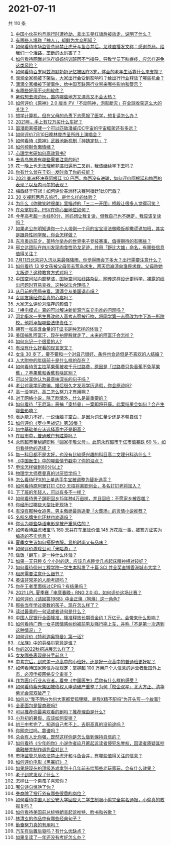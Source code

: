 # 2021-07-11

共 110 条

<!-- BEGIN -->
<!-- 最后更新时间 Sun Jul 11 2021 20:02:24 GMT+0800 (China Standard Time) -->

1. [中国小伙在约旦旅行时遭抢劫，拿出五星红旗后被放走，说明了什么？](https://www.zhihu.com/question/471187170)
2. [有哪些人堪称「神人」，却鲜为大众所知？](https://www.zhihu.com/question/39408533)
3. [如何看待市场监管总局禁止虎牙斗鱼合并后，龙珠直播发文称：感谢总局，给我们一个活路，垄断的太厉害了？](https://www.zhihu.com/question/471401960)
4. [如何看待网曝刘浩存妈妈培训班因不当指导，导致学员下肢瘫痪，应怎样避免这类风险？](https://www.zhihu.com/question/471509047)
5. [如何看待百岁阿兹海默奶奶记忆被困在3岁，体面的老年生活靠什么来支撑？](https://www.zhihu.com/question/471164232)
6. [滴滴全家桶被下架后，大家出行会受到影响吗？给出行行业释放了哪些机会？](https://www.zhihu.com/question/471243027)
7. [滴滴全家桶被下架事件，给中国互联网行业带来哪些影响和警示？](https://www.zhihu.com/question/471242804)
8. [有哪些好用不火的软件？](https://www.zhihu.com/question/310110592)
9. [暑假想去海边玩，国内哪些地方又漂亮又不会太热？](https://www.zhihu.com/question/464266147)
10. [如何评价《原神》2.0 版本
    PV「不动鸣神，泡影断灭」在全球收获这么大的关注？](https://www.zhihu.com/question/471289239)
11. [想学计算机，但在父母的怂恿下志愿报了医学，想复读怎么办？](https://www.zhihu.com/question/470621971)
12. [2021年，手上有12万买什么车好？](https://www.zhihu.com/question/453534204)
13. [国漫距离搭建一个可以匹敌漫威/DC宇宙的宇宙框架还有多远？](https://www.zhihu.com/question/470496281)
14. [如何评价7月10日晚林俊杰圣所线上演唱会？](https://www.zhihu.com/question/471435723)
15. [如何看待《原神》武器池新机制「神铸定轨」？](https://www.zhihu.com/question/471242389)
16. [如何控制负面情绪？](https://www.zhihu.com/question/20082759)
17. [心理学考研如何高效背书?](https://www.zhihu.com/question/367658708)
18. [去青岛旅游有哪些需要注意的吗?](https://www.zhihu.com/question/463940803)
19. [花一晚上也无法理解非递归遍历二叉树，我该继续学下去吗？](https://www.zhihu.com/question/387295413)
20. [你有什么曾在千钧一发时救了你的技能？](https://www.zhihu.com/question/60715942)
21. [2021 美洲杯决赛阿根廷 1:0
    巴西，梅西没有进球，如何评价阿根廷和梅西的表现？以及内马尔的表现？](https://www.zhihu.com/question/471501767)
22. [梅西终于夺冠！如何评价美洲杯决赛阿根廷1比0巴西？](https://www.zhihu.com/question/471502194)
23. [30 岁裸辞两月去旅行，是什么样的体验？](https://www.zhihu.com/question/469997826)
24. [为什么《你微笑时很美》里描述的「三二一开团」桥段让很多人觉得可笑？](https://www.zhihu.com/question/469079924)
25. [在众掌机中，PSV在你心里地位如何？](https://www.zhihu.com/question/471086899)
26. [今年高考超一本线60分，爸妈想让我复读，但我自己也不确定，我应该复读吗？](https://www.zhihu.com/question/470979430)
27. [如果老公在明知道你一个人带刚一个月的宝宝没法做晚饭却撒谎说加班，其实是跟异性同学聚，你会怎样做？](https://www.zhihu.com/question/470868422)
28. [东京奥运前夕，英特尔举办的世界电子竞技赛事，值得期待的有哪些？](https://www.zhihu.com/question/471064617)
29. [邢立达团队在四川发现肉食性恐龙足迹，并用「野比大雄」命名，有哪些信息值得关注？](https://www.zhihu.com/question/470470078)
30. [7月11日北京迎入汛以来最强降雨，你觉得雨会下多大？出行需要注意什么？](https://www.zhihu.com/question/471533010)
31. [如何看待 13
    岁女孩被父母带去荒岛求生，两天后崩溃向渔民求救，父母称她太叛逆？这种教育方式对吗？](https://www.zhihu.com/question/471233105)
32. [中国空间站内部整洁，国际空间站线路杂乱，网传这样设计更科学，裸露的线出问题时容易查找，这种说法合理吗？](https://www.zhihu.com/question/471342963)
33. [从目前的困局来看，滴滴会从美国退市吗？](https://www.zhihu.com/question/470069077)
34. [女朋友痛经你会真的心疼吗？](https://www.zhihu.com/question/392000371)
35. [大家怎么评价刘浩存的颜值？](https://www.zhihu.com/question/415082238)
36. [「换电模式」真的可以解决新能源汽车充电难的问题吗？](https://www.zhihu.com/question/452052665)
37. [河北衡水一男生篡改他人高考志愿被行拘，将同学第一志愿改为中下游一所院校，他将承担哪些法律责任？](https://www.zhihu.com/question/471217744)
38. [拥有一张高含金量的IT证书是种怎样的体验？](https://www.zhihu.com/question/470628182)
39. [美国搞乱阿富汗，现在拍屁股就走了，未来的阿富汗会怎样？](https://www.zhihu.com/question/470254637)
40. [如何忘记一个很爱的人?](https://www.zhihu.com/question/463974363)
41. [有没有什么好看的现言宠文？](https://www.zhihu.com/question/296896817)
42. [女生 30
    岁了，要不要和一个对自己很好、条件也合适但是不喜欢的人结婚？](https://www.zhihu.com/question/463821091)
43. [人大附中的年级前十是什么样的存在？](https://www.zhihu.com/question/322801940)
44. [如何看待货主拉苹果蕉被收千元过路费，原因是「过路费只免香蕉不免苹果蕉」？苹果蕉和香蕉有啥区别？](https://www.zhihu.com/question/471137088)
45. [可以分享你认为最意味深长的句子吗？](https://www.zhihu.com/question/455777176)
46. [老公对我学历欺骗，婚后很久才发现学历造假，你会原谅吗?](https://www.zhihu.com/question/347657075)
47. [高一没学好，高二怎么努力才有用啊？](https://www.zhihu.com/question/469064233)
48. [对于网络小说，除了剧情外，什么是最重要的？](https://www.zhihu.com/question/471258652)
49. [如何看待「王尼玛」恶搞「奥特曼」一案即将开庭，此案结果会如何？会产生哪些影响？](https://www.zhihu.com/question/471109088)
50. [表达能力不好，一说话脑子空白，是因为词汇量少还是不够自信？](https://www.zhihu.com/question/442551957)
51. [如何评价《罗小黑战记》第39集？](https://www.zhihu.com/question/471096080)
52. [初中基础差应该选择高中还是职高？](https://www.zhihu.com/question/470991038)
53. [在股市中，普通散户有胜算吗？](https://www.zhihu.com/question/462749796)
54. [永辉超市董秘辞职称「回家孝敬父母」，此前永辉超市千亿市值暴跌 60
    %，如何看待他的选择？](https://www.zhihu.com/question/470636516)
55. [每一科目都不是太好，也没有比较感兴趣的科目高二文理分科选什么？](https://www.zhihu.com/question/468020385)
56. [《中国医生》中的哪些情节戳中了你的泪点？](https://www.zhihu.com/question/469045633)
57. [申论怎样做到80分以上?](https://www.zhihu.com/question/319949752)
58. [物理学大师费曼真的讨厌哲学吗？](https://www.zhihu.com/question/23202352)
59. [怎么看待FPX的上单选手牛宝被调整为替补选手？](https://www.zhihu.com/question/471058719)
60. [如何看待原阿里钉钉 CEO 无招将离职创业，多名钉钉老将加入？](https://www.zhihu.com/question/471179922)
61. [下了班的年轻人，可以有多不一样？](https://www.zhihu.com/question/471089114)
62. [如何看待男子辞职回乡15年种4万亩树，并且回应：不愿家乡被吞噬？](https://www.zhihu.com/question/471104371)
63. [你经历过哪些大型社死现场？](https://www.zhihu.com/question/439032546)
64. [有没有那种女追男，男主傲娇最后追妻「火葬场」的言情小说推荐？](https://www.zhihu.com/question/319718396)
65. [名校名牌生化环材也劝退吗？](https://www.zhihu.com/question/401708377)
66. [你认为哪些华语电影是被严重低估的？](https://www.zhihu.com/question/20826845)
67. [如何看待路虎堵宝马 160 天并在车里放价值 145
    万花瓶一事，被警方证实为编造的不实信息？](https://www.zhihu.com/question/471180914)
68. [夏季女生该如何搭配衣服，显的时尚又有品味？](https://www.zhihu.com/question/23828047)
69. [如何评价游戏公司「米哈游」？](https://www.zhihu.com/question/340486479)
70. [做饭「翻车」是一种什么体验？](https://www.zhihu.com/question/470377393)
71. [如果一天只睡 6 个小时的话，应该几点睡觉几点起床精神相对较好？](https://www.zhihu.com/question/311297911)
72. [如何看待徐州工程学院一学生本科发了十篇 SCI
    并全奖直博香港城市大学？](https://www.zhihu.com/question/470726101)
73. [租房需要注意什么细节？](https://www.zhihu.com/question/273614571)
74. [英语非常差的人能考研吗？](https://www.zhihu.com/question/318807239)
75. [你在王者里面结过CP吗？有结果吗？](https://www.zhihu.com/question/470353786)
76. [2021 LPL 夏季赛「电竞春晚」RNG 2:0
    iG，如何评价这场比赛？](https://www.zhihu.com/question/471400409)
77. [如何评价《请回答1988》中金正焕（狗焕）这一角色?](https://www.zhihu.com/question/41217427)
78. [那些当年学过奥数的孩子，现在怎么样了？](https://www.zhihu.com/question/370029426)
79. [读过最美的一句话或者诗句是什么？](https://www.zhihu.com/question/455795683)
80. [中国人民银行全面降准，降准释放长期资金约 1
    万亿元，会带来什么影响？](https://www.zhihu.com/question/471181275)
81. [如何看待广西一女子因情感纠纷被前男友强行拖上车，并称「不是第一次遇到这种情况」？](https://www.zhihu.com/question/471250926)
82. [如何评价《特利迦奥特曼》第一话?](https://www.zhihu.com/question/471283489)
83. [《龙族》中的芬格尔究竟是谁？](https://www.zhihu.com/question/376618363)
84. [你的2022秋招进展怎么样了？](https://www.zhihu.com/question/351714717)
85. [女友哪些表现是分手前兆？](https://www.zhihu.com/question/22048640)
86. [中考完后，到底差一点高中的小班好，还是好一点高中的普通班更好呢？](https://www.zhihu.com/question/469575580)
87. [如何看待国家网信办拟规定：掌握超 100
    万用户个人信息的运营者赴国外上市，必须申报网络安全审查？](https://www.zhihu.com/question/471329744)
88. [作为医疗行业从业者，看完《中国医生》后你有什么样的感受？](https://www.zhihu.com/question/470653790)
89. [如何看待紫光集团被债权人申请破产重整？为何「校企双星」北大方正、清华紫光会双双破产？](https://www.zhihu.com/question/471196965)
90. [如何以“我不明白为何大家都爱狐狸精，是我X精不配吗”为开头写一个故事?](https://www.zhihu.com/question/443816329)
91. [全麦面包是智商税吗?](https://www.zhihu.com/question/416804902)
92. [可以推荐你最喜欢看的剧吗？推荐理由是什么?](https://www.zhihu.com/question/464331236)
93. [小升初的暑假，应该如何安排？](https://www.zhihu.com/question/327830878)
94. [初三中考完了，知道自己考不上，去职高真的没前途吗？](https://www.zhihu.com/question/466996886)
95. [你网恋过吗，靠谱吗？](https://www.zhihu.com/question/421752142)
96. [总会有人比你强，既然这样你是怎么做到保持自信的？](https://www.zhihu.com/question/471063677)
97. [如何看待《少年的你》小说作者玖月晞起诉读者侵犯名誉权，因读者质疑其抄袭融梗并制作调色盘对比？](https://www.zhihu.com/question/471263769)
98. [市场监管总局依法禁止虎牙和斗鱼合并，有哪些值得关注的信息？](https://www.zhihu.com/question/471300814)
99. [如何评价电影《黑寡妇》？](https://www.zhihu.com/question/276793168)
100. [如果将现在的顶级游戏拿到十几年前去给那些老玩家玩，会有什么效果？](https://www.zhihu.com/question/35597444)
101. [老子到底发现了什么？](https://www.zhihu.com/question/313095458)
102. [怎样让一个男孩子喜欢你？](https://www.zhihu.com/question/22305818)
103. [哪句诗句惊艳了你？](https://www.zhihu.com/question/460710906)
104. [券商除了投行外有哪些很香的岗位？](https://www.zhihu.com/question/468335924)
105. [如何看待中国人民公安大学回应大二学生制服小偷完全实名通报，小偷真的敢报复吗？](https://www.zhihu.com/question/470651207)
106. [如何看待美国前总统特朗普起诉推特、脸书和谷歌？](https://www.zhihu.com/question/470829116)
107. [林清玄的作品中有哪些经典句子？](https://www.zhihu.com/question/382660986)
108. [勤奋努力真的有用吗？](https://www.zhihu.com/question/464060264)
109. [汽车有后置后驱吗？有什么优缺点？](https://www.zhihu.com/question/451373523)
110. [如果复读了一年还没有考好怎么办？](https://www.zhihu.com/question/467981639)

<!-- END -->

